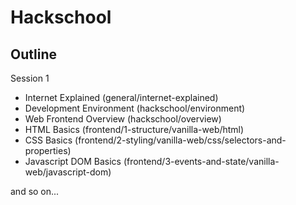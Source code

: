 # Hackschool

## Outline
Session 1 
- Internet Explained (general/internet-explained)
- Development Environment (hackschool/environment)
- Web Frontend Overview (hackschool/overview)
- HTML Basics (frontend/1-structure/vanilla-web/html)
- CSS Basics (frontend/2-styling/vanilla-web/css/selectors-and-properties)
- Javascript DOM Basics (frontend/3-events-and-state/vanilla-web/javascript-dom)

and so on...